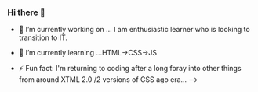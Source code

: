 ### Hi there 👋



- 🔭 I’m currently working on ... I am enthusiastic learner who is looking to transition to IT.
- 🌱 I’m currently learning ...HTML->CSS->JS

- ⚡ Fun fact: I'm returning to coding after a long foray into other things from around XTML 2.0 /2 versions of CSS ago era...
-->
